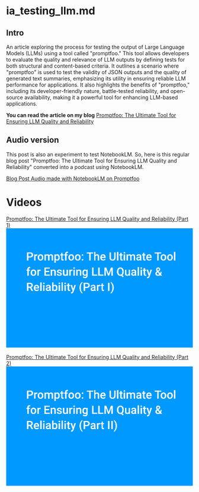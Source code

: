 # ia_testing_llm.md






## Intro
An article exploring the process for testing the output of Large Language Models (LLMs) using a tool called "promptfoo." This tool allows developers to evaluate the quality and relevance of LLM outputs by defining tests for both structural and content-based criteria. It outlines a scenario where "promptfoo" is used to test the validity of JSON outputs and the quality of generated text summaries, emphasizing its utility in ensuring reliable LLM performance for applications. It also highlights the benefits of "promptfoo," including its developer-friendly nature, battle-tested reliability, and open-source availability, making it a powerful tool for enhancing LLM-based applications.

**You can read the article on my blog**
[Promptfoo: The Ultimate Tool for Ensuring LLM Quality and Reliability](https://wp.me/p3Vuhl-3me)



## Audio version
This post is also an experiment to test NotebookLM. So, here is this regular blog post "Promptfoo: The Ultimate Tool for Ensuring LLM Quality and Reliability" converted into a podcast using NotebookLM.

[Blog Post Audio made with NotebookLM on Promptfoo](https://on.soundcloud.com/vmw6Aj1S6Nx5AT8V6)

# Videos

[Promptfoo: The Ultimate Tool for Ensuring LLM Quality and Reliability (Part 1)](https://www.youtube.com/watch?v=hFh_DkN63KU)[![Promptfoo: The Ultimate Tool for Ensuring LLM Quality and Reliability (Part 1)](testing_llm_with_promptfoo_1.png)](https://www.youtube.com/watch?v=hFh_DkN63KU)



[Promptfoo: The Ultimate Tool for Ensuring LLM Quality and Reliability (Part 2)](https://www.youtube.com/watch?v=ZRuqwKowBWI)[![Promptfoo: The Ultimate Tool for Ensuring LLM Quality and Reliability (Part 2)](testing_llm_with_promptfoo_2.png)](https://www.youtube.com/watch?v=ZRuqwKowBWI)
